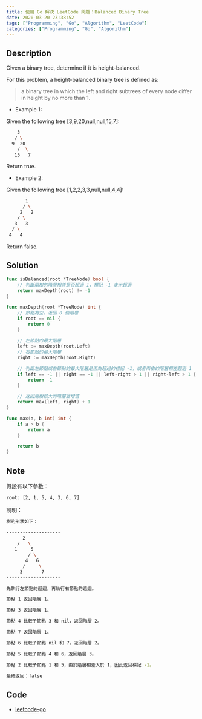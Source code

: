 ```yaml
---
title: 使用 Go 解決 LeetCode 問題：Balanced Binary Tree
date: 2020-03-20 23:38:52
tags: ["Programming", "Go", "Algorithm", "LeetCode"]
categories: ["Programming", "Go", "Algorithm"]
---
```


## Description

Given a binary tree, determine if it is height-balanced.

For this problem, a height-balanced binary tree is defined as:

> a binary tree in which the left and right subtrees of every node differ in height by no more than 1.

- Example 1:

Given the following tree [3,9,20,null,null,15,7]:

```bash
    3
   / \
  9  20
    /  \
   15   7
```

Return true.

- Example 2:

Given the following tree [1,2,2,3,3,null,null,4,4]:

```bash
       1
      / \
     2   2
    / \
   3   3
  / \
 4   4
```

Return false.

## Solution

```go
func isBalanced(root *TreeNode) bool {
	// 判斷兩樹的階層相差是否超過 1，標記 -1 表示超過
	return maxDepth(root) != -1
}

func maxDepth(root *TreeNode) int {
	// 節點為空，返回 0 個階層
	if root == nil {
		return 0
	}

	// 左節點的最大階層
	left := maxDepth(root.Left)
	// 右節點的最大階層
	right := maxDepth(root.Right)

	// 判斷左節點或右節點的最大階層是否為超過的標記 -1，或者兩樹的階層相差超過 1
	if left == -1 || right == -1 || left-right > 1 || right-left > 1 {
		return -1
	}

	// 返回兩樹較大的階層並增值
	return max(left, right) + 1
}

func max(a, b int) int {
	if a > b {
		return a
	}

	return b
}
```

## Note

假設有以下參數：

```bash
root: [2, 1, 5, 4, 3, 6, 7]
```

說明：

```bash
樹的形狀如下：

--------------------
      2
    /   \
   1     5
        / \
       4   6
      /     \
     3       7
--------------------

先執行左節點的遞迴，再執行右節點的遞迴。

節點 1 返回階層 1。

節點 3 返回階層 1。

節點 4 比較子節點 3 和 nil，返回階層 2。

節點 7 返回階層 1。

節點 6 比較子節點 nil 和 7，返回階層 2。

節點 5 比較子節點 4 和 6，返回階層 3。

節點 2 比較子節點 1 和 5，由於階層相差大於 1，因此返回標記 -1。

最終返回：false
```

## Code

- [leetcode-go](https://github.com/memochou1993/leetcode-go)
